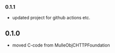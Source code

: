 ### 0.1.1

* updated project for github actions etc.

## 0.1.0

* moved C-code from MulleObjCHTTPFoundation
